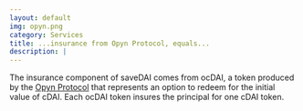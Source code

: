 ```yaml
---
layout: default
img: opyn.png
category: Services
title: ...insurance from Opyn Protocol, equals...
description: |
---
```

  The insurance component of saveDAI comes from ocDAI, a token produced by the [Opyn Protocol](https://www.opyn.co) that represents an option to redeem for the initial value of cDAI. Each ocDAI token insures the principal for one cDAI token.
